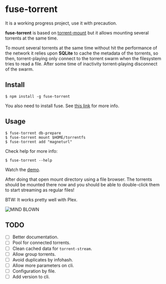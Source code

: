 # fuse-torrent

It is a working progress project, use it with precaution.

**fuse-torrent** is based on [torrent-mount](https://github.com/mafintosh/torrent-mount)
but it allows mounting several torrents at the same time.

To mount several torrents at the same time without hit the performance of the network it relies upon **SQLite** to
cache the metadata of the torrents, so then, torrent-playing only connect to the torrent swarm when the filesystem tries to read a file. After some time of inactivity torrent-playing disconnect of the swarm.

## Install
```
$ npm install -g fuse-torrent
```

You also need to install fuse. See [this link](https://github.com/mafintosh/fuse-bindings#requirements) for more info.

## Usage

```
$ fuse-torrent db-prepare
$ fuse-torrent mount $HOME/torrentfs
$ fuse-torrent add "magneturl"
```

Check help for more info:

```
$ fuse-torrent --help
```

Watch the [demo](https://youtu.be/XyFWidfHkYY).

After doing that open mount directory using a file browser. The torrents should be mounted there now and you should be able to double-click them to start streaming as regular files!

BTW: It works pretty well with Plex.

![MIND BLOWN](https://media.giphy.com/media/1AePOBF3JaxKtI96pY/giphy.gif)

## TODO

- [ ] Better documentation.
- [ ] Pool for connected torrents.
- [ ] Clean cached data for `torrent-stream`.
- [ ] Allow group torrents.
- [ ] Avoid duplicates by infohash.
- [ ] Allow more parameters on cli.
- [ ] Configuration by file.
- [ ] Add version to cli.
